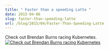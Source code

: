 ```yaml
---
title: " Faster than a speeding Latte "
date: 2015-04-06
slug: faster-than-speeding-latte
url: /blog/2015/04/Faster-Than-Speeding-Latte
---
```

Check out Brendan Burns racing Kubernetes.
[![Check out Brendan Burns racing Kubernetes](https://img.youtube.com/vi/7vZ9dRKRMyc/0.jpg)](https://www.youtube.com/watch?v=?7vZ9dRKRMyc)